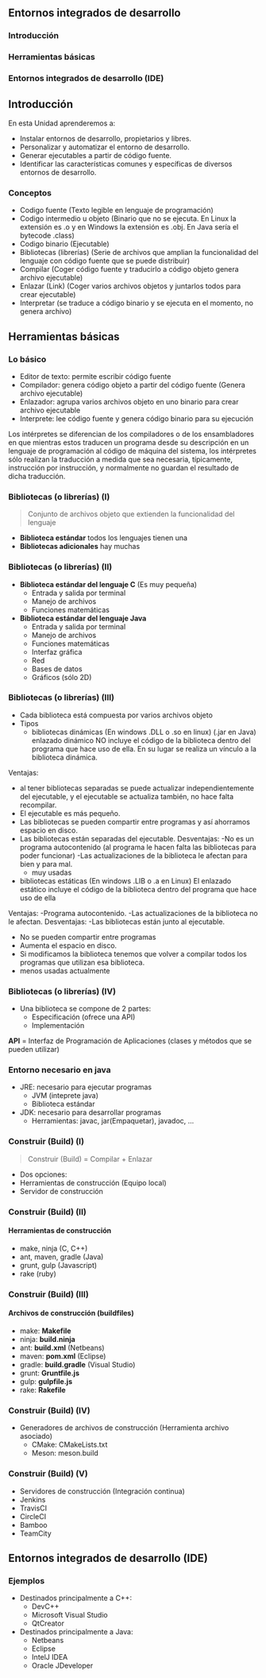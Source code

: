 ## Entornos integrados de desarrollo

### Introducción
### Herramientas básicas
### Entornos integrados de desarrollo (IDE)

<!--- Note: Nota a pie de página. -->



## Introducción


En esta Unidad aprenderemos a:

- Instalar entornos de desarrollo, propietarios y libres.
- Personalizar y automatizar el entorno de desarrollo.
- Generar ejecutables a partir de código fuente.
- Identificar las características comunes y específicas de diversos entornos de desarrollo.


### Conceptos

- Codigo fuente (Texto legible en lenguaje de programación)
- Codigo intermedio u objeto (Binario que no se ejecuta. En Linux la extensión es .o y en Windows la extensión es .obj. En Java sería el bytecode .class)
- Codigo binario (Ejecutable)
- Bibliotecas (librerías) (Serie de archivos que amplian la funcionalidad del lenguaje con código fuente que se puede distribuir)
- Compilar (Coger código fuente y traducirlo a código objeto genera archivo ejecutable)
- Enlazar (Link) (Coger varios archivos objetos y juntarlos todos para crear ejecutable)
- Interpretar (se traduce a código binario y se ejecuta en el momento, no genera archivo)



## Herramientas básicas


### Lo básico

- Editor de texto: permite escribir código fuente
- Compilador: genera código objeto a partir del código fuente (Genera archivo ejecutable)
- Enlazador: agrupa varios archivos objeto en uno binario para crear archivo ejecutable
- Interprete: lee código fuente y genera código binario para su ejecución

Los intérpretes se diferencian de los compiladores o de los ensambladores en que mientras estos traducen un programa desde su descripción en un lenguaje de programación al código de máquina del sistema, los intérpretes sólo realizan la traducción a medida que sea necesaria, típicamente, instrucción por instrucción, y normalmente no guardan el resultado de dicha traducción.

### Bibliotecas (o librerías) (I)

> Conjunto de archivos objeto que extienden la funcionalidad del lenguaje

- __Biblioteca estándar__ todos los lenguajes tienen una
- __Bibliotecas adicionales__ hay muchas


### Bibliotecas (o librerías) (II)

- __Biblioteca estándar del lenguaje C__ (Es muy pequeña)
  - Entrada y salida por terminal
  - Manejo de archivos
  - Funciones matemáticas
- __Biblioteca estándar del lenguaje Java__
  - Entrada y salida por terminal
  - Manejo de archivos
  - Funciones matemáticas
  - Interfaz gráfica 
  - Red
  - Bases de datos
  - Gráficos (sólo 2D)


### Bibliotecas (o librerías) (III)

- Cada biblioteca está compuesta por varios archivos objeto
- Tipos
  - bibliotecas dinámicas (En windows .DLL o .so en linux) (.jar en Java) enlazado dinámico NO incluye el código de la biblioteca dentro del programa que hace uso de ella. En su lugar se realiza un vínculo a la biblioteca dinámica.

Ventajas:
  - al tener bibliotecas separadas se puede actualizar independientemente del ejecutable, y el ejecutable se actualiza también, no hace falta recompilar.
  - El ejecutable es más pequeño.
  - Las bibliotecas se pueden compartir entre programas y así ahorramos espacio en disco.
  - Las bibliotecas están separadas del ejecutable.
Desventajas:
  -No es un programa autocontenido (al programa le hacen falta las bibliotecas para poder funcionar)
  -Las actualizaciones de la biblioteca le afectan para bien y para mal.
    - muy usadas
  - bibliotecas estáticas (En windows .LIB o .a en Linux) El enlazado estático incluye el código de la biblioteca dentro del programa que hace uso de ella

Ventajas:
  -Programa autocontenido.
  -Las actualizaciones de la biblioteca no le afectan.
Desventajas:
  -Las bibliotecas están junto al ejecutable.
  - No se pueden compartir entre programas
  - Aumenta el espacio en disco.
  - Si modificamos la biblioteca tenemos que volver a compilar todos los programas que utilizan esa biblioteca.
  - menos usadas actualmente


### Bibliotecas (o librerías) (IV)

- Una biblioteca se compone de 2 partes:
  - Especificación (ofrece una API)
  - Implementación 

__API__ = Interfaz de Programación de Aplicaciones (clases y métodos que se pueden utilizar)


### Entorno necesario en java

- JRE: necesario para ejecutar programas
  - JVM (inteprete java)
  - Biblioteca estándar
- JDK: necesario para desarrollar programas
  - Herramientas: javac, jar(Empaquetar), javadoc, ...


### Construir (Build) (I) 

> Construir (Build) = Compilar + Enlazar

- Dos opciones:
 - Herramientas de construcción (Equipo local)
 - Servidor de construcción


### Construir (Build) (II) 
#### __Herramientas de construcción__

  - make, ninja (C, C++)
  - ant, maven, gradle (Java)
  - grunt, gulp (Javascript)
  - rake (ruby)


### Construir (Build) (III) 
#### __Archivos de construcción (buildfiles)__

  - make: __Makefile__
  - ninja: __build.ninja__
  - ant: __build.xml__ (Netbeans)
  - maven: __pom.xml__ (Eclipse)
  - gradle: __build.gradle__ (Visual Studio)
  - grunt: __Gruntfile.js__
  - gulp: __gulpfile.js__
  - rake: __Rakefile__


### Construir (Build) (IV) 

- Generadores de archivos de construcción (Herramienta archivo asociado)
  - CMake: CMakeLists.txt
  - Meson: meson.build  


### Construir (Build) (V) 

 - Servidores de construcción (Integración continua)
  - Jenkins 
  - TravisCI
  - CircleCI
  - Bamboo
  - TeamCity



## Entornos integrados de desarrollo (IDE)


### Ejemplos

- Destinados principalmente a C++:
  - DevC++
  - Microsoft Visual Studio
  - QtCreator
- Destinados principalmente a Java:
  - Netbeans
  - Eclipse
  - IntelJ IDEA
  - Oracle JDeveloper

 
